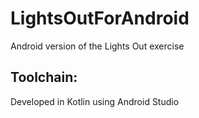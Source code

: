 
# LightsOutForAndroid
Android version of the Lights Out exercise

## Toolchain:
Developed in Kotlin using Android Studio

